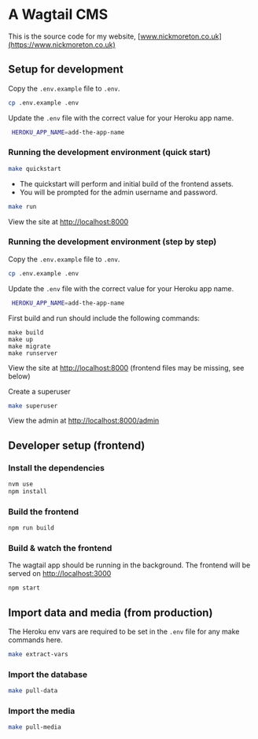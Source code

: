 # A Wagtail CMS

This is the source code for my website, [www.nickmoreton.co.uk](https://www.nickmoreton.co.uk)

## Setup for development

Copy the `.env.example` file to `.env`.

```bash
cp .env.example .env
```

Update the `.env` file with the correct value for your Heroku app name.

```bash
 HEROKU_APP_NAME=add-the-app-name
 ```

### Running the development environment (quick start)

```bash
make quickstart
```

- The quickstart will perform and initial build of the frontend assets.
- You will be prompted for the admin username and password.

```bash
make run
```

View the site at <http://localhost:8000>

### Running the development environment (step by step)

Copy the `.env.example` file to `.env`.

```bash
cp .env.example .env
```

Update the `.env` file with the correct value for your Heroku app name.

```bash
 HEROKU_APP_NAME=add-the-app-name
 ```

First build and run should include the following commands:

```
make build
make up
make migrate
make runserver
```

View the site at <http://localhost:8000> (frontend files may be missing, see below)

Create a superuser

```bash
make superuser
```

View the admin at <http://localhost:8000/admin>

## Developer setup (frontend)

### Install the dependencies

```bash
nvm use
npm install
```

### Build the frontend

```bash
npm run build
```

### Build & watch the frontend

The wagtail app should be running in the background. The frontend will be served on <http://localhost:3000>

```bash
npm start
```

## Import data and media (from production)

The Heroku env vars are required to be set in the `.env` file for any make commands here.

```bash
make extract-vars
```

### Import the database

```bash
make pull-data
```

### Import the media

```bash
make pull-media
```